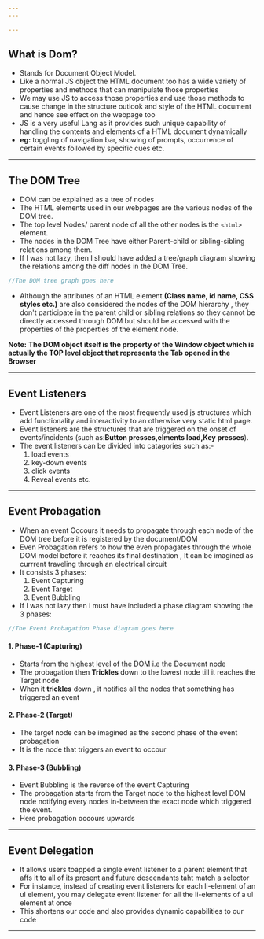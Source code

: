 ```yaml
---
---

---
```


## What is Dom?

- Stands for Document Object Model.
- Like a normal JS object the HTML document too has a wide variety of properties and methods that can manipulate those properties
- We may use JS to access those properties and use those methods to cause change in the structure outlook and style of the HTML document and hence see effect on the webpage too
- JS is a very useful Lang as it provides such unique capability of handling the contents and elements of a HTML document dynamically
- **eg:** toggling of navigation bar, showing of prompts, occurrence of certain events followed by specific cues etc.

---

## The DOM Tree

- DOM can be explained as a tree of nodes
- The HTML elements used in our webpages are the various nodes of the DOM tree.
- The top level Nodes/ parent node of all the other nodes is the `<html>` element.
- The nodes in the DOM Tree have either Parent-child or sibling-sibling relations among them.
- If I was not lazy, then I should have added a tree/graph diagram showing the relations among the diff nodes in the DOM Tree.

```js
//The DOM tree graph goes here
```

- Although the attributes of an HTML element **(Class name, id name, CSS styles etc.)** are also considered the nodes of the DOM hierarchy , they don't participate in the parent child or sibling relations so they cannot be directly accessed through DOM but should be accessed with the properties of the properties of the element node.

**Note:** **The DOM object itself is the property of the Window object which is actually the TOP level object that represents the Tab opened in the Browser**

---

## Event Listeners

- Event Listeners are one of the most frequently used js structures which add functionality and interactivity to an otherwise very static html page.
- Event listeners are the structures that are triggered on the onset of events/incidents (such as:**Button presses,elments load,Key presses**).
- The event listeners can be divided into catagories such as:-
  1. load events
  2. key-down events
  3. click events
  4. Reveal events etc.

---

## Event Probagation

- When an event Occours it needs to propagate through each node of the DOM tree before it is registered by the document/DOM
- Even Probagation refers to how the even propagates through the whole DOM model before it reaches its final destination , It can be imagined as currrent traveling through an electrical circuit
- It consists 3 phases:
  1. Event Capturing
  2. Event Target
  3. Event Bubbling
- If I was not lazy then i must have included a phase diagram showing the 3 phases:

```js
//The Event Probagation Phase diagram goes here
```

#### 1. Phase-1 (Capturing)

- Starts from the highest level of the DOM i.e the Document node
- The probagation then **Trickles** down to the lowest node till it reaches the Target node
- When it **trickles** down , it notifies all the nodes that something has triggered an event

#### 2. Phase-2 (Target)

- The target node can be imagined as the second phase of the event probagation
- It is the node that triggers an event to occour

#### 3. Phase-3 (Bubbling)

- Event Bubbling is the reverse of the event Capturing
- The probagation starts from the Target node to the highest level DOM node notifying every nodes in-between the exact node which triggered the event.
- Here probagation occours upwards

---

## Event Delegation

- It allows users toapped a single event listener to a parent element that affs it to all of its present and future descendants taht match a selector
- For instance, instead of creating event listeners for each li-element of an ul element, you may delegate event listener for all the li-elements of a ul element at once
- This shortens our code and also provides dynamic capabilities to our code

---
